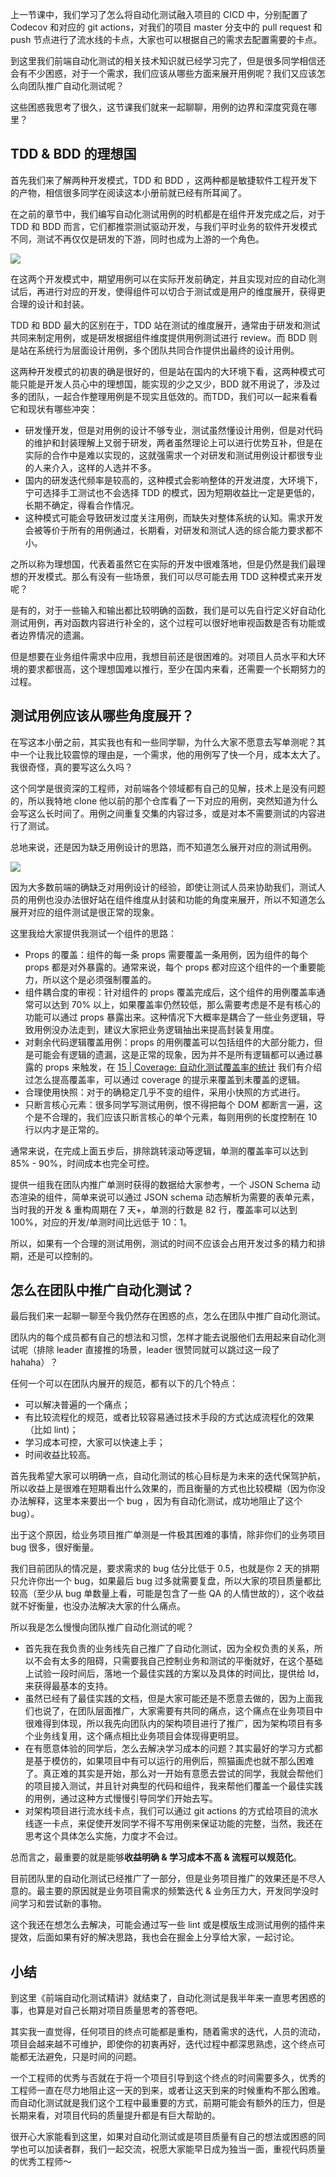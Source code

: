 上一节课中，我们学习了怎么将自动化测试融入项目的 CICD 中，分别配置了 Codecov 和对应的 git actions，对我们的项目 master 分支中的 pull request 和 push 节点进行了流水线的卡点，大家也可以根据自己的需求去配置需要的卡点。

到这里我们前端自动化测试的相关技术知识就已经学习完了，但是很多同学相信还会有不少困惑，对于一个需求，我们应该从哪些方面来展开用例呢？我们又应该怎么向团队推广自动化测试呢？

这些困惑我思考了很久，这节课我们就来一起聊聊，用例的边界和深度究竟在哪里？

TDD & BDD 的理想国
--------------

首先我们来了解两种开发模式，TDD 和 BDD ，这两种都是敏捷软件工程开发下的产物，相信很多同学在阅读这本小册前就已经有所耳闻了。

在之前的章节中，我们编写自动化测试用例的时机都是在组件开发完成之后，对于 TDD 和 BDD 而言，它们都推崇测试驱动开发，与我们平时业务的软件开发模式不同，测试不再仅仅是研发的下游，同时也成为上游的一个角色。

![](https://p3-juejin.byteimg.com/tos-cn-i-k3u1fbpfcp/430f312a5e824e868dd5cf564ab9307b~tplv-k3u1fbpfcp-jj-mark:1600:0:0:0:q75.image#?w=820&h=377&s=250882&e=png&b=ffffff)

在这两个开发模式中，期望用例可以在实际开发前确定，并且实现对应的自动化测试后，再进行对应的开发，使得组件可以切合于测试或是用户的维度展开，获得更合理的设计和封装。

TDD 和 BDD 最大的区别在于，TDD 站在测试的维度展开，通常由于研发和测试共同来制定用例，或是研发根据组件维度提供用例测试进行 review。而 BDD 则是站在系统行为层面设计用例，多个团队共同合作提供出最终的设计用例。

这两种开发模式的初衷的确是很好的，但是站在国内的大环境下看，这两种模式可能只能是开发人员心中的理想国，能实现的少之又少，BDD 就不用说了，涉及过多的团队，一起合作整理用例是不现实且低效的。而TDD，我们可以一起来看看它和现状有哪些冲突：

*   研发懂开发，但是对用例的设计不够专业，测试虽然懂设计用例，但是对代码的维护和封装理解上又弱于研发，两者虽然理论上可以进行优势互补，但是在实际的合作中是难以实现的，这就强需求一个对研发和测试用例设计都很专业的人来介入，这样的人选并不多。
*   国内的研发迭代频率是较高的，这种模式会影响整体的开发进度，大环境下，宁可选择手工测试也不会选择 TDD 的模式，因为短期收益比一定是更低的，长期不确定，得看合作情况。
*   这种模式可能会导致研发过度关注用例，而缺失对整体系统的认知。需求开发会被等价于所有的用例通过，长期看，对研发和测试人选的综合能力要求都不小。

之所以称为理想国，代表着虽然它在实际的开发中很难落地，但是仍然是我们最理想的开发模式。那么有没有一些场景，我们可以尽可能去用 TDD 这种模式来开发呢？

是有的，对于一些输入和输出都比较明确的函数，我们是可以先自行定义好自动化测试用例，再对函数内容进行补全的，这个过程可以很好地审视函数是否有功能或者边界情况的遗漏。

但是想要在业务组件需求中应用，我想目前还是很困难的。对项目人员水平和大环境的要求都很高，这个理想国难以推行，至少在国内来看，还需要一个长期努力的过程。

测试用例应该从哪些角度展开？
--------------

在写这本小册之前，其实我也有和一些同学聊，为什么大家不愿意去写单测呢？其中一个让我比较震惊的理由是，一个需求，他的用例写了快一个月，成本太大了。我很奇怪，真的要写这么久吗？

这个同学是很资深的工程师，对前端各个领域都有自己的见解，技术上是没有问题的，所以我特地 clone 他以前的那个仓库看了一下对应的用例，突然知道为什么会写这么长时间了。用例之间重复交集的内容过多，或是对本不需要测试的内容进行了测试。

总地来说，还是因为缺乏用例设计的思路，而不知道怎么展开对应的测试用例。

![](https://p3-juejin.byteimg.com/tos-cn-i-k3u1fbpfcp/bf0188d86fc44108a1957482db1b5491~tplv-k3u1fbpfcp-jj-mark:1600:0:0:0:q75.image#?w=722&h=498&s=585340&e=png&b=fff2f0)

因为大多数前端的确缺乏对用例设计的经验，即使让测试人员来协助我们，测试人员的用例也没办法很好站在组件维度从封装和功能的角度来展开，所以不知道怎么展开对应的组件测试是很正常的现象。

这里我给大家提供我测试一个组件的思路：

*   Props 的覆盖：组件的每一条 props 需要覆盖一条用例，因为组件的每个 props 都是对外暴露的。通常来说，每个 props 都对应这个组件的一个重要能力，所以这个是必须强制覆盖的。
*   组件耦合度的审视：针对组件的 props 覆盖完成后，这个组件的用例覆盖率通常可以达到 70% 以上，如果覆盖率仍然较低，那么需要考虑是不是有核心的功能可以通过 props 暴露出来。这种情况下大概率是耦合了一些业务逻辑，导致用例没办法走到，建议大家把业务逻辑抽出来提高封装复用度。
*   对剩余代码逻辑覆盖用例：props 的用例覆盖可以包括组件的大部分能力，但是可能会有逻辑的遗漏，这是正常的现象，因为并不是所有逻辑都可以通过暴露的 props 来触发，在 [15 | Coverage: 自动化测试覆盖率的统计](https://juejin.cn/book/7174044519350927395/section/7176804672613646376 "https://juejin.cn/book/7174044519350927395/section/7176804672613646376") 我们有介绍过怎么提高覆盖率，可以通过 coverage 的提示来覆盖到未覆盖的逻辑。
*   合理使用快照：对于的确稳定几乎不变的组件，采用小快照的方式进行。
*   只断言核心元素：很多同学写测试用例，恨不得把每个 DOM 都断言一遍，这个是不合理的，我们应该只断言核心的单个元素，每则用例的长度控制在 10 行以内才是正常的。

通常来说，在完成上面五步后，排除跳转滚动等逻辑，单测的覆盖率可以达到 85% - 90%，时间成本也完全可控。

提供一组我在团队内推广单测时获得的数据给大家参考，一个 JSON Schema 动态渲染的组件，简单来说可以通过 JSON schema 动态解析为需要的表单元素，当时我的开发 & 重构周期在 7 天+，单测的行数是 82 行，覆盖率可以达到 100%，对应的开发/单测时间比远低于 10：1。

所以，如果有一个合理的测试用例，测试的时间不应该会占用开发过多的精力和排期，还是可以控制的。

怎么在团队中推广自动化测试？
--------------

最后我们来一起聊一聊至今我仍然存在困惑的点，怎么在团队中推广自动化测试。

团队内的每个成员都有自己的想法和习惯，怎样才能去说服他们去用起来自动化测试呢（排除 leader 直接推的场景，leader 很赞同就可以跳过这一段了 hahaha）？

任何一个可以在团队内展开的规范，都有以下的几个特点：

*   可以解决普遍的一个痛点；
*   有比较流程化的规范，或者比较容易通过技术手段的方式达成流程化的效果（比如 lint)；
*   学习成本可控，大家可以快速上手；
*   时间收益比较高。

首先我希望大家可以明确一点，自动化测试的核心目标是为未来的迭代保驾护航，所以收益上是很难在短期看出什么效果的，而且衡量的方式也比较模糊（因为你没办法解释，这里本来要出一个 bug ，因为有自动化测试，成功地阻止了这个 bug）。

出于这个原因，给业务项目推广单测是一件极其困难的事情，除非你们的业务项目 bug 很多，很好衡量。

我们目前团队的情况是，要求需求的 bug 估分比低于 0.5，也就是你 2 天的排期只允许你出一个 bug，如果最后 bug 过多就需要复盘，所以大家的项目质量都比较高（至少从 bug 单数量上看，可能是包含了一些 QA 的人情世故的），这个收益就不好衡量，也没办法解决大家的什么痛点。

所以我是怎么慢慢向团队推广自动化测试的呢？

*   首先我在我负责的业务线先自己推广了自动化测试，因为全权负责的关系，所以不会有太多的阻碍，只需要我自己控制业务和测试的平衡就好，在这个基础上试验一段时间后，落地一个最佳实践的方案以及具体的时间比，提供给 ld，来获得最基本的支持。
*   虽然已经有了最佳实践的文档，但是大家可能还是不愿意去做的，因为上面我们也说了，在团队层面推广，大家需要有共同的痛点，这个痛点在业务项目中很难得到体现，所以我先向团队内的架构项目进行了推广，因为架构项目有多个业务线复用，这个痛点相比业务项目会体现得更明显。
*   在有愿意体验的同学后，怎么去解决学习成本的问题？其实最好的学习方式都是基于模仿的，如果项目中有可以运行的用例后，照猫画虎也就不那么困难了。真正难的其实是开始，那么对一开始有意愿去尝试的同学，我就会帮他们的项目接入测试，并且针对典型的代码和组件，我来帮他们覆盖一个最佳实践的用例，通过这种方式慢慢引导同学们开始去写。
*   对架构项目进行流水线卡点，我们可以通过 git actions 的方式给项目的流水线逐一卡点，来促使开发同学不得不写用例来保证功能的完整，当然，我还在思考这个具体怎么实施，力度才不会过。

总而言之，最重要的就是能够**收益明确 & 学习成本不高 & 流程可以规范化**。

目前团队里的自动化测试已经推广了一部分，但是业务项目推广的效果还是不尽人意的。最主要的原因就是业务项目需求的频繁迭代 & 业务压力大，开发同学没时间学习和尝试新的事物。

这个我还在想怎么去解决，可能会通过写一些 lint 或是模版生成测试用例的插件来提效，后面如果有好的解决思路，我也会在掘金上分享给大家，一起讨论。

小结
--

到这里《前端自动化测试精讲》就结束了，自动化测试是我半年来一直思考困惑的事，也算是对自己长期对项目质量思考的答卷吧。

其实我一直觉得，任何项目的终点可能都是重构，随着需求的迭代，人员的流动，项目会越来越不可维护，即使你的初衷再好，迭代过程中都深思熟虑，这个终点可能都无法避免，只是时间的问题。

一个工程师的优秀与否就在于将一个项目引导到这个终点的时间需要多久，优秀的工程师一直在尽力地阻止这一天的到来，或者让这天到来的时候重构不那么困难。而自动化测试就是我们这个工程中最重要的方式，前期可能会有额外的压力，但是长期来看，对项目代码的质量提升都是有巨大帮助的。

很开心大家能看到这里，如果对自动化测试或是项目质量有自己的想法或困惑的同学也可以加读者群，我们一起交流，祝愿大家能早日成为独当一面，重视代码质量的优秀工程师～
